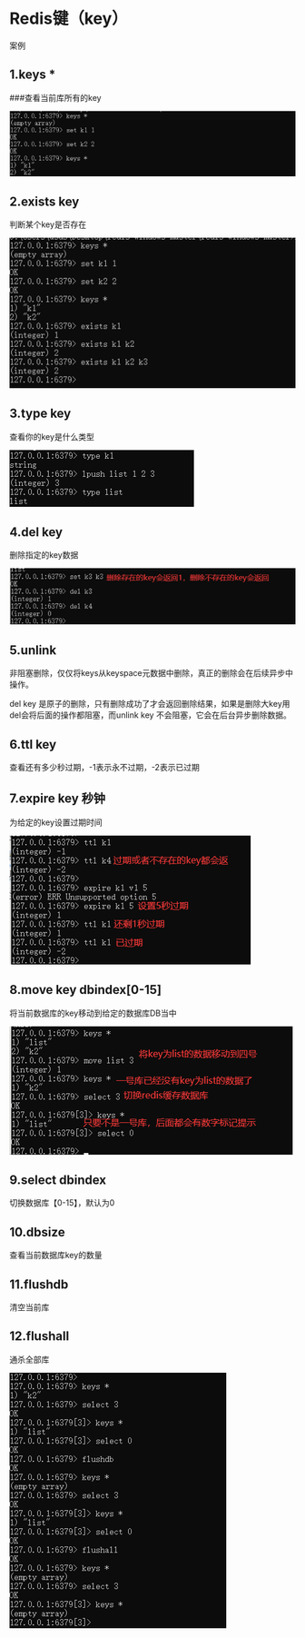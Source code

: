 # Redis键（key）

案例



## 1.keys *

###查看当前库所有的key

![](images/4.查看当前库所有key.jpg)

## 2.exists key

判断某个key是否存在

![](images/5.判断key是否存在.jpg)

## 3.type key

查看你的key是什么类型

![](images/6.判断key类型.jpg)

## 4.del key

删除指定的key数据

![](images/7.删除key.jpg)

## 5.unlink

非阻塞删除，仅仅将keys从keyspace元数据中删除，真正的删除会在后续异步中操作。

del key 是原子的删除，只有删除成功了才会返回删除结果，如果是删除大key用del会将后面的操作都阻塞，而unlink key 不会阻塞，它会在后台异步删除数据。

## 6.ttl key

查看还有多少秒过期，-1表示永不过期，-2表示已过期

## 7.expire key 秒钟

为给定的key设置过期时间

![](images/8.设置过期时间.jpg)

## 8.move key dbindex[0-15]

将当前数据库的key移动到给定的数据库DB当中

![](images/9.redis数据移动.jpg)

## 9.select dbindex

切换数据库【0-15】，默认为0

## 10.dbsize

查看当前数据库key的数量

## 11.flushdb

清空当前库

## 12.flushall

通杀全部库

![](images/10.清空数据库.jpg)





